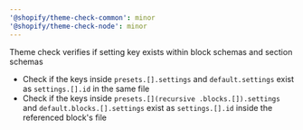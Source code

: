 ```yaml
---
'@shopify/theme-check-common': minor
'@shopify/theme-check-node': minor
---
```


Theme check verifies if setting key exists within block schemas and section schemas

- Check if the keys inside `presets.[].settings` and `default.settings` exist as `settings.[].id` in the same file
- Check if the keys inside `presets.[](recursive .blocks.[]).settings` and `default.blocks.[].settings` exist as `settings.[].id` inside the referenced block's file